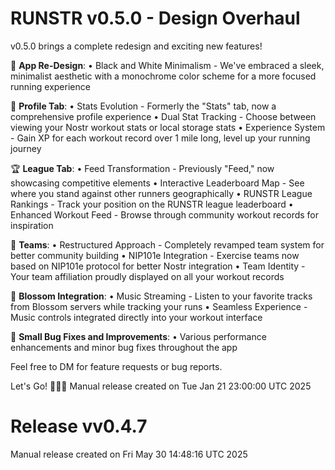 # RUNSTR v0.5.0 - Design Overhaul

v0.5.0 brings a complete redesign and exciting new features!

🎨 **App Re-Design**:
• Black and White Minimalism - We've embraced a sleek, minimalist aesthetic with a monochrome color scheme for a more focused running experience

👤 **Profile Tab**:
• Stats Evolution - Formerly the "Stats" tab, now a comprehensive profile experience
• Dual Stat Tracking - Choose between viewing your Nostr workout stats or local storage stats
• Experience System - Gain XP for each workout record over 1 mile long, level up your running journey

🏆 **League Tab**:
• Feed Transformation - Previously "Feed," now showcasing competitive elements
• Interactive Leaderboard Map - See where you stand against other runners geographically
• RUNSTR League Rankings - Track your position on the RUNSTR league leaderboard
• Enhanced Workout Feed - Browse through community workout records for inspiration

🤝 **Teams**:
• Restructured Approach - Completely revamped team system for better community building
• NIP101e Integration - Exercise teams now based on NIP101e protocol for better Nostr integration
• Team Identity - Your team affiliation proudly displayed on all your workout records

🎵 **Blossom Integration**:
• Music Streaming - Listen to your favorite tracks from Blossom servers while tracking your runs
• Seamless Experience - Music controls integrated directly into your workout interface

🔧 **Small Bug Fixes and Improvements**:
• Various performance enhancements and minor bug fixes throughout the app

Feel free to DM for feature requests or bug reports.

Let's Go! 🏃‍♂️💪
Manual release created on Tue Jan 21 23:00:00 UTC 2025

# Release vv0.4.7

Manual release created on Fri May 30 14:48:16 UTC 2025
